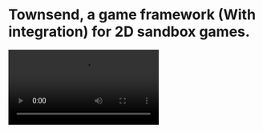 # Townsend, a game framework (With integration) for 2D sandbox games.
![Recording](https://giant.gfycat.com/DisguisedGratefulBlacklemur.webm)